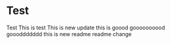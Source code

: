 # Test
Test
This is test
This is new update
this is goood goooooooood
goooddddddd
this is new readme
readme change